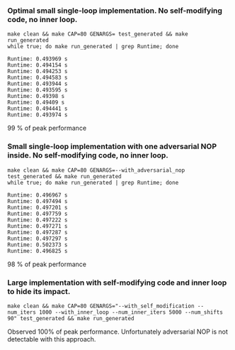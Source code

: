 ### Optimal small single-loop implementation. No self-modifying code, no inner loop.

```
make clean && make CAP=80 GENARGS= test_generated && make run_generated
while true; do make run_generated | grep Runtime; done
```

```
Runtime: 0.493969 s
Runtime: 0.494154 s
Runtime: 0.494253 s
Runtime: 0.494583 s
Runtime: 0.493944 s
Runtime: 0.493595 s
Runtime: 0.49398 s
Runtime: 0.49409 s
Runtime: 0.494441 s
Runtime: 0.493974 s
```

99 % of peak performance

### Small single-loop implementation with one adversarial NOP inside. No self-modifying code, no inner loop.

```
make clean && make CAP=80 GENARGS=--with_adversarial_nop test_generated && make run_generated
while true; do make run_generated | grep Runtime; done
```

```
Runtime: 0.496967 s
Runtime: 0.497494 s
Runtime: 0.497201 s
Runtime: 0.497759 s
Runtime: 0.497222 s
Runtime: 0.497271 s
Runtime: 0.497287 s
Runtime: 0.497297 s
Runtime: 0.502373 s
Runtime: 0.496825 s
```

98 % of peak performance

### Large implementation with self-modifying code and inner loop to hide its impact.

```
make clean && make CAP=80 GENARGS="--with_self_modification --num_iters 1000 --with_inner_loop --num_inner_iters 5000 --num_shifts 90" test_generated && make run_generated
```

Observed 100% of peak performance. Unfortunately adversarial NOP is not detectable with this approach.
